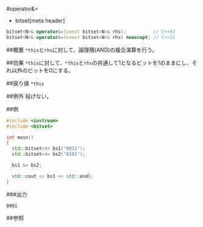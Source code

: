 #operator&=
* bitset[meta header]

```cpp
bitset<N>& operator&=(const bitset<N>& rhs);          // C++03
bitset<N>& operator&=(const bitset<N>& rhs) noexcept; // C++11
```

##概要
`*this`と`rhs`に対して、論理積(AND)の複合演算を行う。


##効果
`*this`に対して、`*this`と`rhs`の共通して1となるビットを1のままにし、それ以外のビットを0にする。


##戻り値
`*this`


##例外
投げない。


##例
```cpp
#include <iostream>
#include <bitset>

int main()
{
  std::bitset<4> bs1("0011");
  std::bitset<4> bs2("0101");

  bs1 &= bs2;

  std::cout << bs1 << std::endl;
}
```

###出力
```
0001
```


##参照

